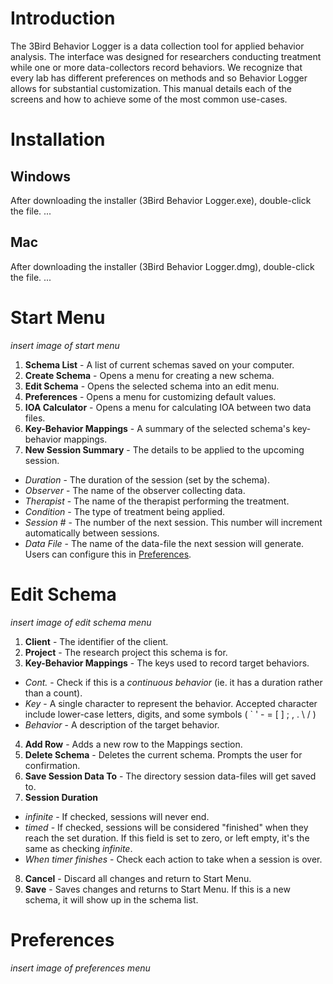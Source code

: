 <a name="introduction"></a>
# Introduction

The 3Bird Behavior Logger is a data collection tool for applied behavior analysis. The interface was designed for researchers conducting treatment while one or more data-collectors record behaviors. We recognize that every lab has different preferences on methods and so Behavior Logger allows for substantial customization. This manual details each of the screens and how to achieve some of the most common use-cases.

<a name="installation"></a>
# Installation

<a name="windows"></a>
## Windows

After downloading the installer (3Bird Behavior Logger.exe), double-click the file. ...

<a name="mac"></a>
## Mac

After downloading the installer (3Bird Behavior Logger.dmg), double-click the file. ...

<a name="start-menu"></a>
# Start Menu

*insert image of start menu*

1. **Schema List** - A list of current schemas saved on your computer.
2. **Create Schema** - Opens a menu for creating a new schema.
3. **Edit Schema** - Opens the selected schema into an edit menu.
4. **Preferences** - Opens a menu for customizing default values.
5. **IOA Calculator** - Opens a menu for calculating IOA between two data files.
6. **Key-Behavior Mappings** - A summary of the selected schema's key-behavior mappings.
7. **New Session Summary** - The details to be applied to the upcoming session.
  - *Duration* - The duration of the session (set by the schema).
  - *Observer* - The name of the observer collecting data.
  - *Therapist* - The name of the therapist performing the treatment.
  - *Condition* - The type of treatment being applied.
  - *Session #* - The number of the next session. This number will increment automatically between sessions.
  - *Data File* - The name of the data-file the next session will generate. Users can configure this in [Preferences](#preferences).

<a name="edit-schema"></a>
# Edit Schema

*insert image of edit schema menu*

1. **Client** - The identifier of the client.
2. **Project** - The research project this schema is for.
3. **Key-Behavior Mappings** - The keys used to record target behaviors.
  - *Cont.* - Check if this is a *continuous behavior* (ie. it has a duration rather than a count).
  - *Key* - A single character to represent the behavior. Accepted character include lower-case letters, digits, and some symbols ( ` '  - = [ ] ; , . \ / )
  - *Behavior* - A description of the target behavior.
4. **Add Row** - Adds a new row to the Mappings section.
5. **Delete Schema** - Deletes the current schema. Prompts the user for confirmation.
6. **Save Session Data To** - The directory session data-files will get saved to.
7. **Session Duration**
  - *infinite* - If checked, sessions will never end.
  - *timed* - If checked, sessions will be considered "finished" when they reach the set duration. If this field is set to zero, or left empty, it's the same as checking *infinite*.
  - *When timer finishes* - Check each action to take when a session is over.
8. **Cancel** - Discard all changes and return to Start Menu.
9. **Save** - Saves changes and returns to Start Menu. If this is a new schema, it will show up in the schema list.

<a name="preferences"></a>
# Preferences

*insert image of preferences menu*